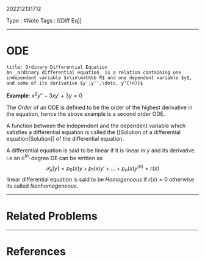 202212131712

Type : #Note
Tags : [[Diff Eq]]

---
# ODE
```ad-note
title: Ordinary Differential Equation
An _ordinary differential equation_ is a relation containing one independent variable $x\in\mathbb R$ and one dependent variable $y$, and some of its derivative $y',y'',\dots, y^{(n)}$
```

__Example__: $x^2y'' -3xy' + 3y = 0$ 

The _Order_ of an ODE is defined to be the order of the highest derivative in the equation, hence the above example is a second order ODE.

A function between the independent and the dependent variable which satisfies a differential equation is called the [[Solution of a differential equation|Solution]] of the differential equation.

A differential equation is said to be linear if it is linear in $y$ and its derivative. i.e an $n^{th}$-degree DE can be written as
$$
\mathcal P_n[y] = p_0(x)y+ p_1(x)y'+\dots+p_n(x)y^{(n)}=r(x)
$$
linear differential equation is said to be _Homogeneous_ if $r(x)=0$ otherwise its called _Nonhomogeneous_.





---
# Related Problems

---
# References

